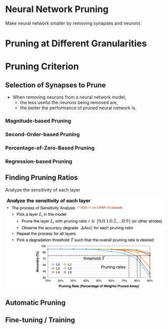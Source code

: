 # Neural Network Pruning
Make neural network smaller by removing synapses and neurons

# Pruning at Different Granularities

# Pruning Criterion
## Selection of Synapses to Prune
+ When removing neurons from a neural network model, 
    + the less useful the neurons being removed are, 
    + the better the performance of pruned neural network is.

### Magnitude-based Pruning
### Second-Order-based Pruning
### Percentage-of-Zero-Based Pruning
### Regression-based Pruning

## Finding Pruning Ratios
Analyze the sensitivity of each layer

![](pics/sensitive_analyze.png)

## Automatic Pruning

## Fine-tuning / Training